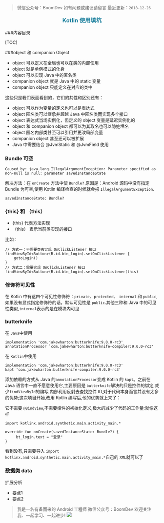 > 微信公众号：BoomDev
如有问题或建议请留言
最近更新：`2018-12-26`

<p style="text-align:center;color:#1e819e;font-size:1.3em;font-weight: bold;">
Kotlin 使用填坑
</p>

###内容目录

[TOC]

###object 和 companion Object

- object 可以定义在全局也可以在类的内部使用
- object 就是单例模式的化身
- object 可以实现 Java 中的匿名类
- companion object 就是 Java 中的 static 变量
- companion object 只能定义在对应的类中

这些只是我们表面看到的，它们的共性和区别还有：

- object 可以作为变量的定义也可以是表达式
- object 匿名类可以继承并超越 Java 中匿名类而实现多个接口
- object 表达式当场实例化，但定义的 object 变量是延迟实例化的
- object 和 companion object 都可以为其取名也可以隐姓埋名
- object 匿名内部类甚至可以引用并更改局部变量
- companion object 甚至还可以被扩展
- Java 中需要结合 @JvmStatic 和 @JvmField 使用

### Bundle 可空
```
Caused by: java.lang.IllegalArgumentException: Parameter specified as non-null is null: parameter savedInstanceState
```
解决方法：在 `onCreate` 方法中使 `Bundle?` 原因是：Android 源码中没有指定 Bundle 为可空,使用 Kotlin 编译检查的时候就会报 `IllegalArgumentException`.
```
savedInstanceState: Bundle?
```

### {this} 和 （this）

- {this} 代表方法实现
- （this） 表示当前类实现的接口

比如：
```
// 方式一：不需要类去实现 OnClickListener 接口
findViewById<Button>(R.id.btn_login).setOnClickListener {
    gotoLogin()
}
// 方式二：需要实现 OnClickListener 接口
findViewById<Button>(R.id.btn_login).setOnClickListener(this)
```
### 修饰符可见性
在 Kotlin 中有这四个可见性修饰符：`private`、`protected`、 `internal` 和 `public`, 如果没有显式指定修饰符的话，默认可见性是 `public`.其他三种和 Java 中的可见性类似,`internal`表示的是在模块内可见
### butterknife
在 `Java`中使用
```
implementation 'com.jakewharton:butterknife:9.0.0-rc3'
annotationProcessor 'com.jakewharton:butterknife-compiler:9.0.0-rc3'
```
在 `Kotlin`中使用
```
implementation 'com.jakewharton:butterknife:9.0.0-rc3'
kapt 'com.jakewharton:butterknife-compiler:9.0.0-rc3'
```
添加依赖的方式从 Java 的`annotationProcessor`变成 Kotlin 的 `kapt`。之前在 Java 语言中一直不愿意使用它,主要原因是 `butterknife`解决的只是控件的绑定,减少`findViewById`的编写,内部利用反射去查找控件 ID,对于代码本身而言并没有太多的优势;这次项目开始,改用 Kotlin 编写后,他的优势就上来了：

它不需要 `@BindView`,不需要控件的初始化定义,极大的减少了代码的工作量:就像这样
```
import kotlinx.android.synthetic.main.activity_main.*

override fun onCreate(savedInstanceState: Bundle?) {
     bt_login.text = "登录"
}
```
看到没有,只需要导入
`import kotlinx.android.synthetic.main.activity_main.*`自己的 `XML`就可以了
### 数据类 data


扩展分析

- 要点1
- 要点2





> 我是一名有备而来的 Android 工程师
微信公众号：BoomDev
欢迎关注我、一起学习、一起进步!
![](http://pbl7l4exy.bkt.clouddn.com/%E5%85%AC%E4%BC%97%E5%8F%B78.jpg)


